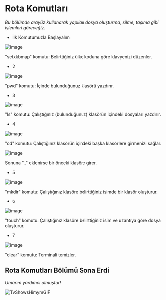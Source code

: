 # Rota Komutları
_Bu bölümde arayüz kullanarak yapılan dosya oluşturma, silme, taşıma gibi işlemleri göreceğiz._

- İlk Komutumuzla Başlayalım

![image](https://github.com/alperberke/Linux-Shell-Notlar-Kali-/assets/158094774/635f0688-3eef-4385-ae6b-1e20558ebb76)

"setxkbmap" komutu: Belirttiğiniz ülke koduna göre klavyenizi düzenler.

- 2

![image](https://github.com/alperberke/Linux-Shell-Notlar-Kali-/assets/158094774/ba5e1add-8e52-47f4-ae7f-ba62bea8fefd)

"pwd" komutu: İçinde bulunduğunuz klasörü yazdırır.

- 3

![image](https://github.com/alperberke/Linux-Shell-Notlar-Kali-/assets/158094774/bc7b2b4e-981a-4e7c-a48b-c691992a4be6)

"ls" komutu: Çalıştığınız (bulunduğunuz) klasörün içindeki dosyaları yazdırır.

- 4

![image](https://github.com/alperberke/Linux-Shell-Notlar-Kali-/assets/158094774/0fb89e45-648a-4ab1-b381-6bd026e50926)

"cd" komutu: Çalıştığınız klasörün içindeki başka klasörlere girmenizi sağlar.

![image](https://github.com/alperberke/Linux-Shell-Notlar-Kali-/assets/158094774/6caebce2-7d20-4230-ac8e-08fd7bba4eca)

Sonuna ".." eklenirse bir önceki klasöre girer.

- 5

![image](https://github.com/alperberke/Linux-Shell-Notlar-Kali-/assets/158094774/96b79c01-a7ee-44fc-a543-8f915423c046)

"mkdir" komutu: Çalıştığınız klasöre belirttiğiniz isimde bir klasör oluşturur.

- 6

![image](https://github.com/alperberke/Linux-Shell-Notlar-Kali-/assets/158094774/2a10550f-17f7-4bb5-8ff4-f4141aa87ded)

"touch" komutu: Çalıştığınız klasöre belirttiğiniz isim ve uzantıya göre dosya oluşturur.

- 7

![image](https://github.com/alperberke/Linux-Shell-Notlar-Kali-/assets/158094774/82ae6dfc-fb06-42c9-ad44-c5754e596c68)

"clear" komutu: Terminali temizler.

## Rota Komutları Bölümü Sona Erdi
*Umarım yardımcı olmuştur!*

![TvShowsHimymGIF](https://github.com/alperberke/Linux-Shell-Notlar-Kali-/assets/158094774/3ef498eb-9a34-41cc-83c2-4ab4f57e484f)

